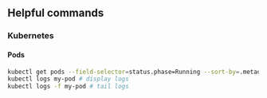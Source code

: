 ## Helpful commands

### Kubernetes

#### Pods

```bash
kubectl get pods --field-selector=status.phase=Running --sort-by=.metadata.creationTimestamp # display running pods sorted by creation
kubectl logs my-pod # display logs
kubectl logs -f my-pod # tail logs
```
